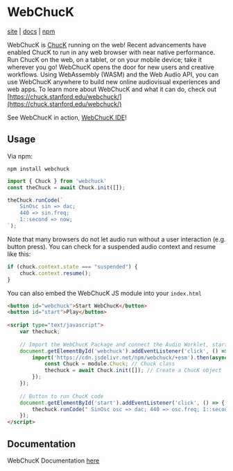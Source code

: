 # WebChucK
[site](https://chuck.stanford.edu/webchuck/) | [docs](./docs/classes/Chuck.md) | [npm](https://www.npmjs.com/package/webchuck)

WebChucK is [ChucK](https://chuck.stanford.edu) running on the web! Recent advancements have enabled ChucK to run in any web browser with near native performance. Run ChucK on the web, on a tablet, or on your mobile device; take it wherever you go! WebChucK opens the door for new users and creative workflows. Using WebAssembly (WASM) and the Web Audio API, you can use WebChucK anywhere to build new online audiovisual experiences and web apps. To learn more about WebChucK and what it can do, check out [https://chuck.stanford.edu/webchuck/](https://chuck.stanford.edu/webchuck/)

See WebChucK in action, [WebChucK IDE](https://chuck.stanford.edu/ide/)!

## Usage

Via npm:

```
npm install webchuck
```

```js
import { Chuck } from 'webchuck'
const theChuck = await Chuck.init([]);

theChuck.runCode(`
    SinOsc sin => dac;
    440 => sin.freq;
    1::second => now;
`);
```

Note that many browsers do not let audio run without a user interaction (e.g. button press).
You can check for a suspended audio context and resume like this:

```js
if (chuck.context.state === "suspended") {
    chuck.context.resume();
}
```

You can also embed the WebChucK JS module into your `index.html`

```html
<button id="webchuck">Start WebChucK</button>
<button id="start">Play</button>
    
<script type="text/javascript">
    var thechuck; 
    
    // Import the WebChucK Package and connect the Audio Worklet, start the VM
    document.getElementById('webchuck').addEventListener('click', () => {
        import('https://cdn.jsdelivr.net/npm/webchuck/+esm').then(async (module) => {
            const Chuck = module.Chuck; // Chuck class
            thechuck = await Chuck.init([]); // Create a ChucK object
        });
    });
    
    // Button to run ChucK code
    document.getElementById('start').addEventListener('click', () => {
        thechuck.runCode(" SinOsc osc => dac; 440 => osc.freq; 1::second => now; ");
    });
</script>
```

## Documentation

WebChucK Documentation [here](./docs/classes/Chuck.md)
